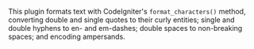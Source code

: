This plugin formats text with CodeIgniter's `format_characters()` method, converting double and single quotes to their curly entities; single and double hyphens to en- and  em-dashes; double spaces to non-breaking spaces; and encoding ampersands.